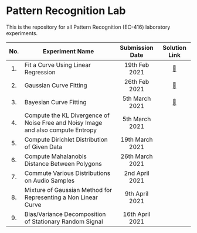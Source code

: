 # Pattern Recognition Lab

This is the repository for all Pattern Recognition (EC-416) laboratory experiments.

| No. | Experiment Name | Submission Date | Solution Link |
|:---:|-----------------|:---------------:|:-------------:|
| 1.  | Fit a Curve Using Linear Regression | 19th Feb 2021 | [📄](curve-fitting-linear-regression/curve-fitting-linear-regression.ipynb) | 
| 2.  | Gaussian Curve Fitting | 26th Feb 2021 | [📄](gaussian-curve-fitting/gaussian_curve_fitting.m) |
| 3.  | Bayesian Curve Fitting | 5th March 2021 | [📄](bayesian-curve-fitting/bayesian-curve-fitting.ipynb) | 
| 4.  | Compute the KL Divergence of Noise Free and Noisy Image and also compute Entropy | 5th March 2021 | | 
| 5.  | Compute Dirichlet Distribution of Given Data | 19th March 2021 | | 
| 6.  | Compute Mahalanobis Distance Between Polygons | 26th March 2021 | | 
| 7.  | Commute Various Distributions on Audio Samples | 2nd April 2021 | | 
| 8.  | Mixture of Gaussian Method for Representing a Non Linear Curve | 9th April 2021 | | 
| 9.  | Bias/Variance Decomposition of Stationary Random Signal | 16th April 2021 | | 
